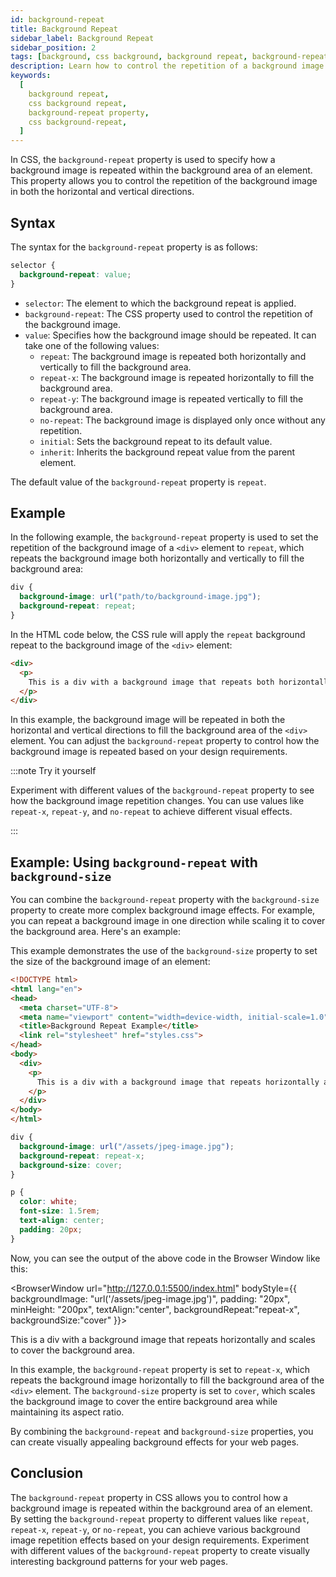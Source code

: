 ```yaml
---
id: background-repeat
title: Background Repeat
sidebar_label: Background Repeat
sidebar_position: 2
tags: [background, css background, background repeat, background-repeat property]
description: Learn how to control the repetition of a background image in CSS using the background-repeat property.
keywords:
  [
    background repeat,
    css background repeat,
    background-repeat property,
    css background-repeat,
  ]
---
```


In CSS, the `background-repeat` property is used to specify how a background image is repeated within the background area of an element. This property allows you to control the repetition of the background image in both the horizontal and vertical directions.

<AdsComponent />

## Syntax

The syntax for the `background-repeat` property is as follows:

```css title="index.css"
selector {
  background-repeat: value;
}
```

- `selector`: The element to which the background repeat is applied.
- `background-repeat`: The CSS property used to control the repetition of the background image.
- `value`: Specifies how the background image should be repeated. It can take one of the following values:
  - `repeat`: The background image is repeated both horizontally and vertically to fill the background area.
  - `repeat-x`: The background image is repeated horizontally to fill the background area.
  - `repeat-y`: The background image is repeated vertically to fill the background area.
  - `no-repeat`: The background image is displayed only once without any repetition.
  - `initial`: Sets the background repeat to its default value.
  - `inherit`: Inherits the background repeat value from the parent element.

The default value of the `background-repeat` property is `repeat`.

## Example

In the following example, the `background-repeat` property is used to set the repetition of the background image of a `<div>` element to `repeat`, which repeats the background image both horizontally and vertically to fill the background area:

```css title="index.css"
div {
  background-image: url("path/to/background-image.jpg");
  background-repeat: repeat;
}
```

In the HTML code below, the CSS rule will apply the `repeat` background repeat to the background image of the `<div>` element:

```html title="index.html"
<div>
  <p>
    This is a div with a background image that repeats both horizontally and vertically to fill the background area.
  </p>
</div>
```

In this example, the background image will be repeated in both the horizontal and vertical directions to fill the background area of the `<div>` element. You can adjust the `background-repeat` property to control how the background image is repeated based on your design requirements. 

<AdsComponent />

:::note Try it yourself

Experiment with different values of the `background-repeat` property to see how the background image repetition changes. You can use values like `repeat-x`, `repeat-y`, and `no-repeat` to achieve different visual effects.

:::

## Example: Using `background-repeat` with `background-size`

You can combine the `background-repeat` property with the `background-size` property to create more complex background image effects. For example, you can repeat a background image in one direction while scaling it to cover the background area. Here's an example:

This example demonstrates the use of the `background-size` property to set the size of the background image of an element:

<Tabs>
  <TabItem value="HTML" label="index.html">

```html showLineNumbers
<!DOCTYPE html>
<html lang="en">
<head>
  <meta charset="UTF-8">
  <meta name="viewport" content="width=device-width, initial-scale=1.0">
  <title>Background Repeat Example</title>
  <link rel="stylesheet" href="styles.css">
</head>
<body>
  <div>
    <p>
      This is a div with a background image that repeats horizontally and scales to cover the background area.
    </p>
  </div>
</body>
</html>
```

</TabItem>
<TabItem value="CSS" label="styles.css">

```css showLineNumbers {3}
div {
  background-image: url("/assets/jpeg-image.jpg");
  background-repeat: repeat-x;
  background-size: cover;
}

p {
  color: white;
  font-size: 1.5rem;
  text-align: center;
  padding: 20px;
}
```

</TabItem>
</Tabs>

Now, you can see the output of the above code in the Browser Window like this:

<BrowserWindow url="http://127.0.0.1:5500/index.html" bodyStyle={{ backgroundImage: "url('/assets/jpeg-image.jpg')", padding: "20px", minHeight: "200px", textAlign:"center", backgroundRepeat:"repeat-x", backgroundSize:"cover" }}>
  <p style={{ color: "white", fontSize: "1.5rem" }}>
    This is a div with a background image that repeats horizontally and scales to cover the background area.
  </p>
</BrowserWindow>

In this example, the `background-repeat` property is set to `repeat-x`, which repeats the background image horizontally to fill the background area of the `<div>` element. The `background-size` property is set to `cover`, which scales the background image to cover the entire background area while maintaining its aspect ratio.

By combining the `background-repeat` and `background-size` properties, you can create visually appealing background effects for your web pages.

## Conclusion

The `background-repeat` property in CSS allows you to control how a background image is repeated within the background area of an element. By setting the `background-repeat` property to different values like `repeat`, `repeat-x`, `repeat-y`, or `no-repeat`, you can achieve various background image repetition effects based on your design requirements. Experiment with different values of the `background-repeat` property to create visually interesting background patterns for your web pages.